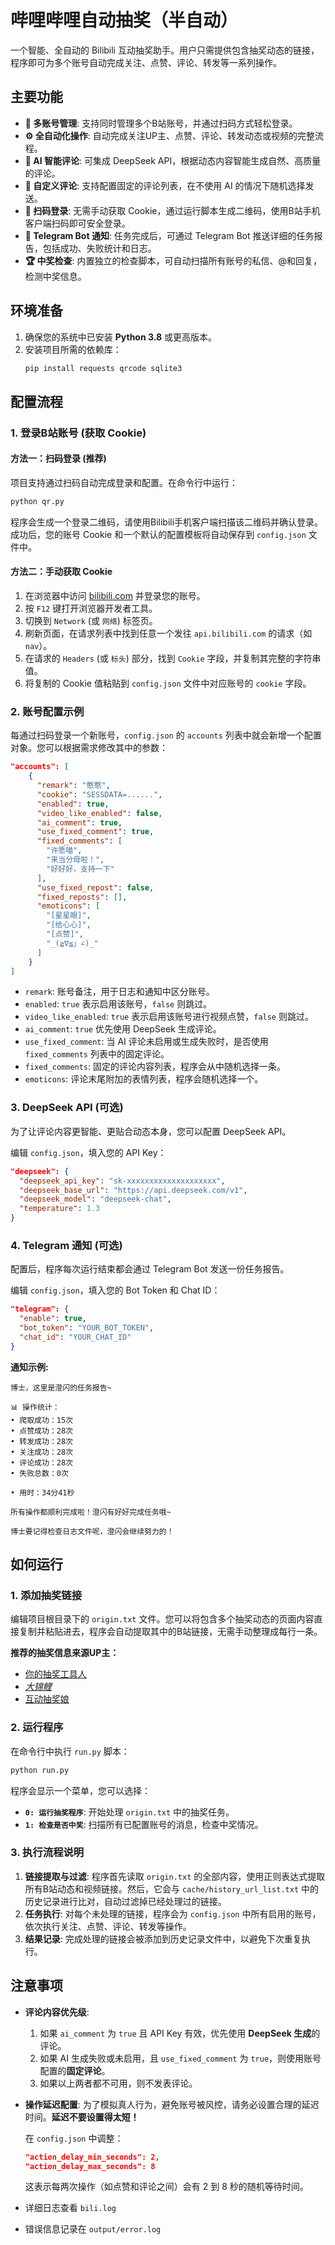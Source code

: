 # 哔哩哔哩自动抽奖（半自动）

一个智能、全自动的 Bilibili 互动抽奖助手。用户只需提供包含抽奖动态的链接，程序即可为多个账号自动完成关注、点赞、评论、转发等一系列操作。

## 主要功能

  * **👥 多账号管理**: 支持同时管理多个B站账号，并通过扫码方式轻松登录。
  * **⚙️ 全自动化操作**: 自动完成关注UP主、点赞、评论、转发动态或视频的完整流程。
  * **🤖 AI 智能评论**: 可集成 DeepSeek API，根据动态内容智能生成自然、高质量的评论。
  * **📝 自定义评论**: 支持配置固定的评论列表，在不使用 AI 的情况下随机选择发送。
  * **📱 扫码登录**: 无需手动获取 Cookie，通过运行脚本生成二维码，使用B站手机客户端扫码即可安全登录。
  * **🔔 Telegram Bot 通知**: 任务完成后，可通过 Telegram Bot 推送详细的任务报告，包括成功、失败统计和日志。
  * **🏆 中奖检查**: 内置独立的检查脚本，可自动扫描所有账号的私信、@和回复，检测中奖信息。

## 环境准备

1.  确保您的系统中已安装 **Python 3.8** 或更高版本。
2.  安装项目所需的依赖库：
    ```bash
    pip install requests qrcode sqlite3
    ```

## 配置流程

### 1\. 登录B站账号 (获取 Cookie)

#### 方法一：扫码登录 (推荐)

项目支持通过扫码自动完成登录和配置。在命令行中运行：

```bash
python qr.py
```

程序会生成一个登录二维码，请使用Bilibili手机客户端扫描该二维码并确认登录。成功后，您的账号 Cookie 和一个默认的配置模板将自动保存到 `config.json` 文件中。

#### 方法二：手动获取 Cookie

1.  在浏览器中访问 [bilibili.com](https://www.bilibili.com/) 并登录您的账号。
2.  按 `F12` 键打开浏览器开发者工具。
3.  切换到 `Network` (或 `网络`) 标签页。
4.  刷新页面，在请求列表中找到任意一个发往 `api.bilibili.com` 的请求（如 `nav`）。
5.  在请求的 `Headers` (或 `标头`) 部分，找到 `Cookie` 字段，并复制其完整的字符串值。
6.  将复制的 Cookie 值粘贴到 `config.json` 文件中对应账号的 `cookie` 字段。

### 2\. 账号配置示例

每通过扫码登录一个新账号，`config.json` 的 `accounts` 列表中就会新增一个配置对象。您可以根据需求修改其中的参数：

```json
"accounts": [
    {
      "remark": "憨憨",
      "cookie": "SESSDATA=......",
      "enabled": true,
      "video_like_enabled": false,
      "ai_comment": true,
      "use_fixed_comment": true,
      "fixed_comments": [
        "许愿喵",
        "来当分母啦！",
        "好好好，支持一下"
      ],
      "use_fixed_repost": false,
      "fixed_reposts": [],
      "emoticons": [
        "[星星眼]",
        "[给心心]",
        "[点赞]",
        "_(≧∇≦」∠)_"
      ]
    }
]
```

  * `remark`: 账号备注，用于日志和通知中区分账号。
  * `enabled`: `true` 表示启用该账号，`false` 则跳过。
  * `video_like_enabled`: `true` 表示启用该账号进行视频点赞，`false` 则跳过。
  * `ai_comment`: `true` 优先使用 DeepSeek 生成评论。
  * `use_fixed_comment`: 当 AI 评论未启用或生成失败时，是否使用 `fixed_comments` 列表中的固定评论。
  * `fixed_comments`: 固定的评论内容列表，程序会从中随机选择一条。
  * `emoticons`: 评论末尾附加的表情列表，程序会随机选择一个。

### 3\. DeepSeek API (可选)

为了让评论内容更智能、更贴合动态本身，您可以配置 DeepSeek API。

编辑 `config.json`，填入您的 API Key：

```json
"deepseek": {
  "deepseek_api_key": "sk-xxxxxxxxxxxxxxxxxxxx",
  "deepseek_base_url": "https://api.deepseek.com/v1",
  "deepseek_model": "deepseek-chat",
  "temperature": 1.3
}
```

### 4\. Telegram 通知 (可选)

配置后，程序每次运行结束都会通过 Telegram Bot 发送一份任务报告。

编辑 `config.json`，填入您的 Bot Token 和 Chat ID：

```json
"telegram": {
  "enable": true,
  "bot_token": "YOUR_BOT_TOKEN",
  "chat_id": "YOUR_CHAT_ID"
}
```

**通知示例:**

```
博士，这里是澄闪的任务报告~

📊 操作统计：
• 爬取成功：15次
• 点赞成功：28次
• 转发成功：28次
• 关注成功：28次
• 评论成功：28次
• 失败总数：0次

• 用时：34分41秒

所有操作都顺利完成啦！澄闪有好好完成任务哦~

博士要记得检查日志文件呢，澄闪会继续努力的！
```

## 如何运行

### 1\. 添加抽奖链接

编辑项目根目录下的 `origin.txt` 文件。您可以将包含多个抽奖动态的页面内容直接复制并粘贴进去，程序会自动提取其中的B站链接，无需手动整理成每行一条。

**推荐的抽奖信息来源UP主：**

  * [你的抽奖工具人](https://space.bilibili.com/100680137)
  * [*大锦鲤*](https://space.bilibili.com/226257459)
  * [互动抽奖娘](https://www.google.com/search?q=https://space.bilibili.com/3546776042736296)

### 2\. 运行程序

在命令行中执行 `run.py` 脚本：

```bash
python run.py
```

程序会显示一个菜单，您可以选择：

  * **`0: 运行抽奖程序`**: 开始处理 `origin.txt` 中的抽奖任务。
  * **`1: 检查是否中奖`**: 扫描所有已配置账号的消息，检查中奖情况。

### 3\. 执行流程说明

1.  **链接提取与过滤**: 程序首先读取 `origin.txt` 的全部内容，使用正则表达式提取所有B站动态和视频链接。然后，它会与 `cache/history_url_list.txt` 中的历史记录进行比对，自动过滤掉已经处理过的链接。
2.  **任务执行**: 对每个未处理的链接，程序会为 `config.json` 中所有启用的账号，依次执行关注、点赞、评论、转发等操作。
3.  **结果记录**: 完成处理的链接会被添加到历史记录文件中，以避免下次重复执行。

## 注意事项

  * **评论内容优先级**:

    1.  如果 `ai_comment` 为 `true` 且 API Key 有效，优先使用 **DeepSeek 生成**的评论。
    2.  如果 AI 生成失败或未启用，且 `use_fixed_comment` 为 `true`，则使用账号配置的**固定评论**。
    3.  如果以上两者都不可用，则不发表评论。

  * **操作延迟配置**:
    为了模拟真人行为，避免账号被风控，请务必设置合理的延迟时间。**延迟不要设置得太短！**

    在 `config.json` 中调整：

    ```json
    "action_delay_min_seconds": 2,
    "action_delay_max_seconds": 8
    ```

    这表示每两次操作（如点赞和评论之间）会有 2 到 8 秒的随机等待时间。
  
- 详细日志查看 `bili.log`
  
- 错误信息记录在 `output/error.log`
